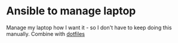 # Ansible to manage laptop

Manage my laptop how I want it - so I don't have to keep doing this manually.
Combine with [dotfiles](https://github.com/bdellegrazie/dotfiles)

